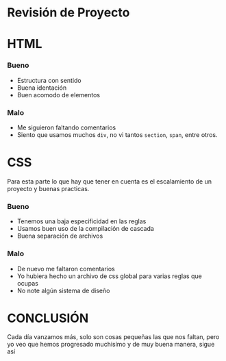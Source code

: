 
# Revisión de Proyecto 


# HTML


###  Bueno

- Estructura con sentido
- Buena identación
- Buen acomodo de elementos

### Malo

- Me siguieron faltando comentarios
- Siento que usamos muchos `div`, no vi tantos `section`, `span`, entre otros.

# CSS

Para esta parte lo que hay que tener en cuenta es el escalamiento de un proyecto y buenas practicas.

### Bueno

- Tenemos una baja especificidad en las reglas
- Usamos buen uso de la compilación de cascada
- Buena separación de archivos

### Malo

- De nuevo me faltaron comentarios
- Yo hubiera hecho un archivo de css global para varias reglas que ocupas
- No note algún sistema de diseño


# CONCLUSIÓN

Cada día vanzamos más, solo son cosas pequeñas las que nos faltan, pero yo veo que hemos progresado muchisímo y de muy buena manera, sigue así
